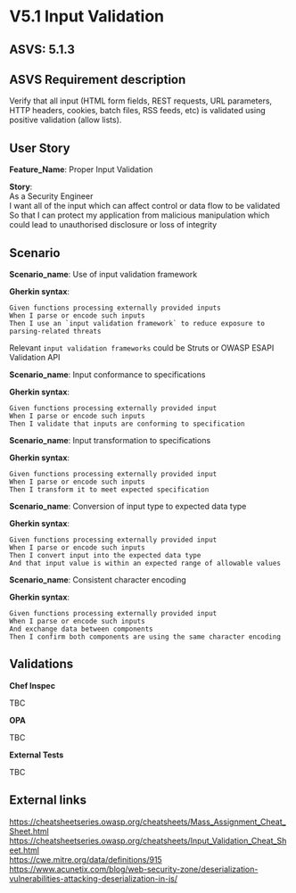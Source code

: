 # V5.1 Input Validation

## ASVS: 5.1.3

## ASVS Requirement description

Verify that all input (HTML form fields, REST requests, URL parameters, HTTP
headers, cookies, batch files, RSS feeds, etc) is validated using positive
validation (allow lists).

## User Story

**Feature_Name**: Proper Input Validation

**Story**:\
As a Security Engineer\
I want all of the input which can affect control or data flow to be validated\
So that I can protect my application from malicious manipulation which could 
lead to unauthorised disclosure or loss of integrity

## Scenario

**Scenario_name**: Use of input validation framework

**Gherkin syntax**:

```gherkin
Given functions processing externally provided inputs
When I parse or encode such inputs
Then I use an `input validation framework` to reduce exposure to parsing-related threats
```

Relevant `input validation frameworks` could be Struts or OWASP ESAPI Validation API

**Scenario_name**: Input conformance to specifications

**Gherkin syntax**:

```gherkin
Given functions processing externally provided input
When I parse or encode such inputs
Then I validate that inputs are conforming to specification
```

**Scenario_name**: Input transformation to specifications

**Gherkin syntax**:

```gherkin
Given functions processing externally provided input
When I parse or encode such inputs
Then I transform it to meet expected specification
```

**Scenario_name**: Conversion of input type to expected data type

**Gherkin syntax**:

```gherkin
Given functions processing externally provided input
When I parse or encode such inputs
Then I convert input into the expected data type
And that input value is within an expected range of allowable values
```

**Scenario_name**: Consistent character encoding

**Gherkin syntax**:

```gherkin
Given functions processing externally provided input
When I parse or encode such inputs
And exchange data between components
Then I confirm both components are using the same character encoding
```

## Validations

**Chef Inspec**

TBC

**OPA**

TBC

**External Tests**

TBC

## External links

<https://cheatsheetseries.owasp.org/cheatsheets/Mass_Assignment_Cheat_Sheet.html> \
<https://cheatsheetseries.owasp.org/cheatsheets/Input_Validation_Cheat_Sheet.html> \
<https://cwe.mitre.org/data/definitions/915> \
<https://www.acunetix.com/blog/web-security-zone/deserialization-vulnerabilities-attacking-deserialization-in-js/>
